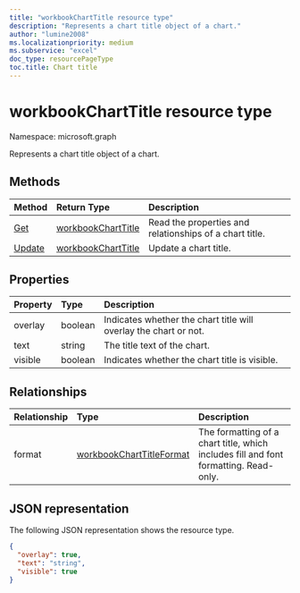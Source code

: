 ```yaml
---
title: "workbookChartTitle resource type"
description: "Represents a chart title object of a chart."
author: "lumine2008"
ms.localizationpriority: medium
ms.subservice: "excel"
doc_type: resourcePageType
toc.title: Chart title
---
```


# workbookChartTitle resource type

Namespace: microsoft.graph

Represents a chart title object of a chart.


## Methods

| Method		   | Return Type	|Description|
|:---------------|:--------|:----------|
|[Get](../api/charttitle-get.md) | [workbookChartTitle](workbookcharttitle.md) |Read the properties and relationships of a chart title.|
|[Update](../api/charttitle-update.md) | [workbookChartTitle](workbookcharttitle.md)	|Update a chart title. |

## Properties

| Property	   | Type	|Description|
|:---------------|:--------|:----------|
|overlay|boolean|Indicates whether the chart title will overlay the chart or not.|
|text|string|The title text of the chart.|
|visible|boolean|Indicates whether the chart title is visible.|

## Relationships

| Relationship | Type	|Description|
|:---------------|:--------|:----------|
|format|[workbookChartTitleFormat](workbookcharttitleformat.md)|The formatting of a chart title, which includes fill and font formatting. Read-only.|

## JSON representation

The following JSON representation shows the resource type.

<!-- {
  "blockType": "resource",
  "baseType": "microsoft.graph.entity",
  "optionalProperties": [

  ],
  "@odata.type": "microsoft.graph.workbookChartTitle"
}-->

```json
{
  "overlay": true,
  "text": "string",
  "visible": true
}

```

<!-- uuid: 8fcb5dbc-d5aa-4681-8e31-b001d5168d79
2015-10-25 14:57:30 UTC -->
<!-- {
  "type": "#page.annotation",
  "description": "ChartTitle resource",
  "keywords": "",
  "section": "documentation",
  "tocPath": ""
}-->

